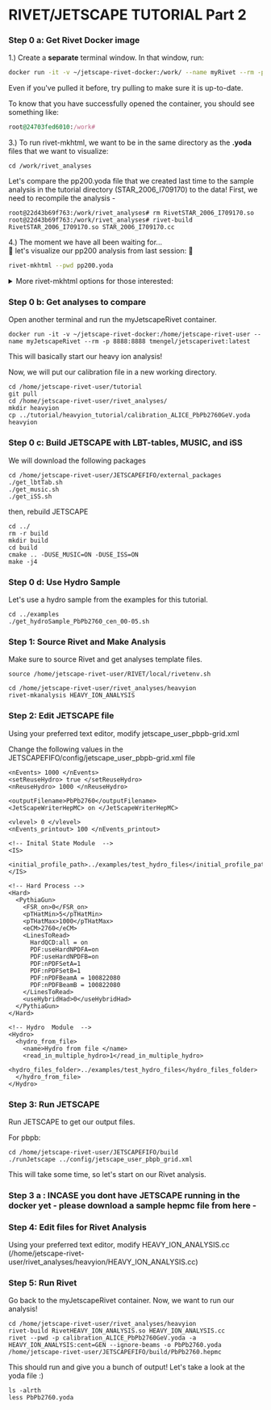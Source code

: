 # RIVET/JETSCAPE TUTORIAL Part 2

### Step 0 a: Get Rivet Docker image

1.) Create a **separate** terminal window. In that window, run:
```bash
docker run -it -v ~/jetscape-rivet-docker:/work/ --name myRivet --rm -p 8888:8888 hepstore/rivet:3.1.8
```
Even if you've pulled it before, try pulling to make sure it is up-to-date.


To know that you have successfully opened the container, you should see something like:
```ruby
root@24703fed6010:/work#
```
3.) To run rivet-mkhtml, we want to be in the same directory as the **.yoda** files that we want to visualize:
```
cd /work/rivet_analyses
```
Let's compare the pp200.yoda file that we created last time to the sample analysis in the tutorial directory (STAR_2006_I709170) to the data! First, we need to recompile the analysis - 

```
root@22d43b69f763:/work/rivet_analyses# rm RivetSTAR_2006_I709170.so 
root@22d43b69f763:/work/rivet_analyses# rivet-build RivetSTAR_2006_I709170.so STAR_2006_I709170.cc
```
 
 4.) The moment we have all been waiting for... <br>
 :tada: let's visualize our pp200 analysis from last session: :tada:
 ```bash
 rivet-mkhtml --pwd pp200.yoda
 ```
 <details>
<summary>More rivet-mkhtml options for those interested:</summary>
  
* -errs plots error bars from your monte carlo data
* -o specifies output folder <br>
For more, run 
```bash
rivet-mkhtml -h
```
</details>

### Step 0 b: Get analyses to compare
Open another terminal and run the myJetscapeRivet container.
```
docker run -it -v ~/jetscape-rivet-docker:/home/jetscape-rivet-user --name myJetscapeRivet --rm -p 8888:8888 tmengel/jetscaperivet:latest
```

This will basically start our heavy ion analysis! 

Now, we will put our calibration file in a new working directory.
```
cd /home/jetscape-rivet-user/tutorial
git pull
cd /home/jetscape-rivet-user/rivet_analyses/
mkdir heavyion
cp ../tutorial/heavyion_tutorial/calibration_ALICE_PbPb2760GeV.yoda heavyion
```

### Step 0 c: Build JETSCAPE with LBT-tables, MUSIC, and iSS

We will download the following packages 
```
cd /home/jetscape-rivet-user/JETSCAPEFIFO/external_packages
./get_lbtTab.sh
./get_music.sh
./get_iSS.sh
```
then, rebuild JETSCAPE

```
cd ../
rm -r build
mkdir build
cd build
cmake .. -DUSE_MUSIC=ON -DUSE_ISS=ON
make -j4
```

### Step 0 d: Use Hydro Sample
Let's use a hydro sample from the examples for this tutorial.
```
cd ../examples
./get_hydroSample_PbPb2760_cen_00-05.sh
```

### Step 1: Source Rivet and Make Analysis
Make sure to source Rivet and get analyses template files.

```
source /home/jetscape-rivet-user/RIVET/local/rivetenv.sh

cd /home/jetscape-rivet-user/rivet_analyses/heavyion
rivet-mkanalysis HEAVY_ION_ANALYSIS
```

### Step 2: Edit JETSCAPE file

Using your preferred text editor, modify jetscape_user_pbpb-grid.xml

Change the following values in the JETSCAPEFIFO/config/jetscape_user_pbpb-grid.xml file
```
<nEvents> 1000 </nEvents>
<setReuseHydro> true </setReuseHydro>
<nReuseHydro> 1000 </nReuseHydro>

<outputFilename>PbPb2760</outputFilename>
<JetScapeWriterHepMC> on </JetScapeWriterHepMC>

<vlevel> 0 </vlevel>
<nEvents_printout> 100 </nEvents_printout>
```
```
<!-- Inital State Module  -->
<IS>
   <initial_profile_path>../examples/test_hydro_files</initial_profile_path>
</IS>
```

```
<!-- Hard Process -->
<Hard>
  <PythiaGun>
    <FSR_on>0</FSR_on>
    <pTHatMin>5</pTHatMin>
    <pTHatMax>1000</pTHatMax>
    <eCM>2760</eCM>
    <LinesToRead>
      HardQCD:all = on
      PDF:useHardNPDFA=on
      PDF:useHardNPDFB=on
      PDF:nPDFSetA=1
      PDF:nPDFSetB=1
      PDF:nPDFBeamA = 100822080
      PDF:nPDFBeamB = 100822080
    </LinesToRead>
    <useHybridHad>0</useHybridHad>
  </PythiaGun>
</Hard>
```

```
<!-- Hydro  Module  -->
<Hydro>
  <hydro_from_file>
    <name>Hydro from file </name>
    <read_in_multiple_hydro>1</read_in_multiple_hydro>
    <hydro_files_folder>../examples/test_hydro_files</hydro_files_folder>
  </hydro_from_file>
</Hydro>
```

### Step 3: Run JETSCAPE
Run JETSCAPE to get our output files. 

For pbpb:
```
cd /home/jetscape-rivet-user/JETSCAPEFIFO/build
./runJetscape ../config/jetscape_user_pbpb_grid.xml
```
This will take some time, so let's start on our Rivet analysis.

### Step 3 a : INCASE you dont have JETSCAPE running in the docker yet - please download a sample hepmc file from here -


### Step 4: Edit files for Rivet Analysis
Using your preferred text editor, modify HEAVY_ION_ANALYSIS.cc (/home/jetscape-rivet-user/rivet_analyses/heavyion/HEAVY_ION_ANALYSIS.cc)


### Step 5: Run Rivet
Go back to the myJetscapeRivet container. Now, we want to run our analysis!
```
cd /home/jetscape-rivet-user/rivet_analyses/heavyion
rivet-build RivetHEAVY_ION_ANALYSIS.so HEAVY_ION_ANALYSIS.cc
rivet --pwd -p calibration_ALICE_PbPb2760GeV.yoda -a HEAVY_ION_ANALYSIS:cent=GEN --ignore-beams -o PbPb2760.yoda /home/jetscape-rivet-user/JETSCAPEFIFO/build/PbPb2760.hepmc
```
This should run and give you a bunch of output! Let's take a look at the yoda file :)

```
ls -alrth
less PbPb2760.yoda
```

